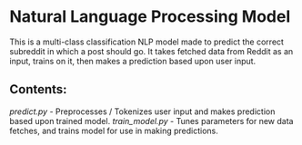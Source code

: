 # Natural Language Processing Model
This is a multi-class classification NLP model made to predict the correct subreddit in which a post should go. It takes fetched data from Reddit as an input, trains on it, then makes a prediction based upon user input.

## Contents:
*predict.py* - Preprocesses / Tokenizes user input and makes prediction based upon trained model.
*train_model.py* - Tunes parameters for new data fetches, and trains model for use in making predictions.
